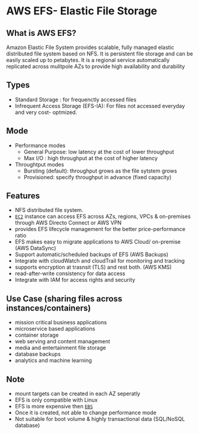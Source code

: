 # AWS EFS-  Elastic File Storage
## What is AWS EFS?
Amazon Elastic File System provides scalable, fully managed elastic distributed file system based on NFS. It is persistent file storage and can be easily scaled up to petabytes. It is a regional service automatically replicated across mulitpole AZs to provide high availability and durability

## Types
- Standard Storage : for frequenctly accessed files
- Infrequent Access Storage (EFS-IA): For files not accessed everyday and very cost- optmized. 

## Mode
- Performance modes
    - General Purpose: low latency at the cost of lower throughput
    - Max I/O : high throughput at the cost of higher latency
- Throughtput modes
    - Bursting (default): throughput grows as the file sytstem grows
    - Provisioned: specify throughput in advance (fixed capacity)

## Features
- NFS distributed file system. 
- [`EC2`](./EC2.md) instance can access EFS across AZs, regions, VPCs & on-premises through AWS Directo Connect or AWS VPN
- provides EFS lifecycle management for the better price-performance ratio
- EFS makes easy to migrate applications to AWS Cloud/ on-premise (AWS DataSync)
- Support automatic/scheduled backups of EFS (AWS Backups)
- Integrate with cloudWatch and cloudTrail for monitoring and tracking
- supports encryption at trasnsit (TLS) and rest both. (AWS KMS)
- read-after-write consistency for data access
- Integrate with IAM for access rights and security

## Use Case (sharing files across instances/containers)
- mission critical business applications
- microservice based applications
- container storage
- web serving and content management
- media and entertainment file storage
- database backups
- analytics and machine learning

## Note
- mount targets can be created in each AZ seperatly
- EFS is only compatible with Linux
- EFS is more expensive then [`EBS`](./EBS.md)
- Once it is created, not able to change performance mode
- Not suitable for boot volume & highly transactional data (SQL/NoSQL database)

